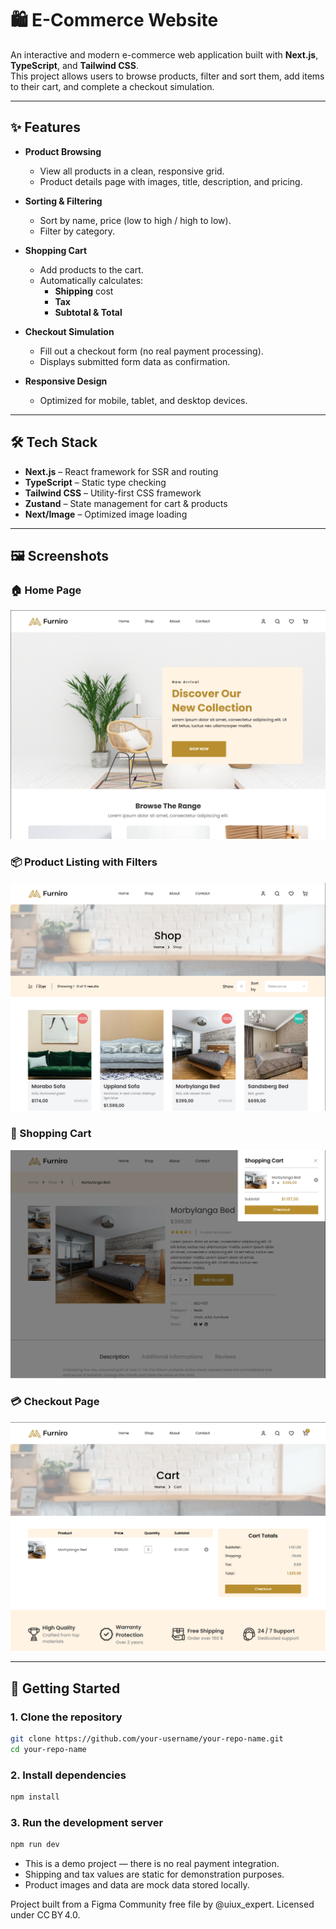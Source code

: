 # 🛍️ E-Commerce Website

An interactive and modern e-commerce web application built with **Next.js**, **TypeScript**, and **Tailwind CSS**.  
This project allows users to browse products, filter and sort them, add items to their cart, and complete a checkout simulation.

---

## ✨ Features

- **Product Browsing**
  - View all products in a clean, responsive grid.
  - Product details page with images, title, description, and pricing.

- **Sorting & Filtering**
  - Sort by name, price (low to high / high to low).
  - Filter by category.

- **Shopping Cart**
  - Add products to the cart.
  - Automatically calculates:
    - **Shipping** cost
    - **Tax**
    - **Subtotal & Total**

- **Checkout Simulation**
  - Fill out a checkout form (no real payment processing).
  - Displays submitted form data as confirmation.

- **Responsive Design**
  - Optimized for mobile, tablet, and desktop devices.

---

## 🛠️ Tech Stack

- **Next.js** – React framework for SSR and routing
- **TypeScript** – Static type checking
- **Tailwind CSS** – Utility-first CSS framework
- **Zustand** – State management for cart & products
- **Next/Image** – Optimized image loading

---

## 🖼️ Screenshots

### 🏠 Home Page

![Home Page Screenshot](public/screenshots/furniro-home.png)

### 📦 Product Listing with Filters
![Products Screenshot](public/screenshots/furniro-products.png)

### 🛒 Shopping Cart
![Shopping Cart Screenshot](public/screenshots/furniro-cart.png)

### 💳 Checkout Page
![Checkout Page Screenshot](public/screenshots/furniro-checkout.png)


---

## 🚀 Getting Started

### 1. Clone the repository
```bash
git clone https://github.com/your-username/your-repo-name.git
cd your-repo-name
```

### 2. Install dependencies
```bash
npm install
```

### 3. Run the development server
```bash
npm run dev
```

- This is a demo project — there is no real payment integration.
- Shipping and tax values are static for demonstration purposes.
- Product images and data are mock data stored locally.

Project built from a Figma Community free file by @uiux_expert. Licensed under CC BY 4.0.